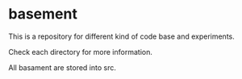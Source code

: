 basement
========

This is a repository for different kind of code base and experiments.

Check each directory for more information.

All basament are stored into src.
